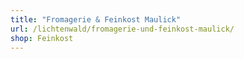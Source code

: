 ```yaml
---
title: "Fromagerie & Feinkost Maulick"
url: /lichtenwald/fromagerie-und-feinkost-maulick/
shop: Feinkost
---
```


